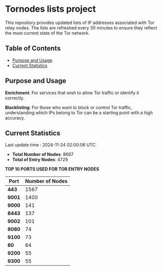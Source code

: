 # Tornodes lists project

This repository provides updated lists of IP addresses associated with Tor relay nodes. The lists are refreshed every 30 minutes to ensure they reflect the most current state of the Tor network.

## Table of Contents

- [Purpose and Usage](#purpose-and-usage)
- [Current Statistics](#current-statistics)


## Purpose and Usage

**Enrichment**: For services that wish to allow Tor traffic or identify it correctly.

**Blacklisting**: For those who want to block or control Tor traffic, understanding which IPs belong to Tor can be a starting point with a high accuracy.

## Current Statistics

Last update time : 2024-11-24 02:00:06 UTC

- **Total Number of Nodes**: 8667
- **Total of Entry Nodes**: 4729

**TOP 10 PORTS USED FOR TOR ENTRY NODES**

| **Port** | **Number of Nodes** |
|------|-----------------|
| **443**   | 1567  |
| **9001**   | 1400  |
| **9000**   | 141  |
| **8443**   | 137  |
| **9002**   | 101  |
| **8080**   | 74  |
| **9100**   | 73  |
| **80**   | 64  |
| **9200**   | 55  |
| **9300**   | 55  |

